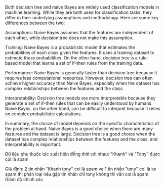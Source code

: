 Both decision tree and naive Bayes are widely used classification models in machine learning. While they are both used for classification tasks, they differ in their underlying assumptions and methodology. Here are some key differences between the two:

Assumptions: Naive Bayes assumes that the features are independent of each other, while decision tree does not make this assumption.

Training: Naive Bayes is a probabilistic model that estimates the probabilities of each class given the features. It uses a training dataset to estimate these probabilities. On the other hand, decision tree is a rule-based model that learns a set of if-then rules from the training data.

Performance: Naive Bayes is generally faster than decision tree because it requires less computational resources. However, decision tree can often achieve higher accuracy than Naive Bayes, especially when the dataset has complex relationships between the features and the class.

Interpretability: Decision tree models are more interpretable because they generate a set of if-then rules that can be easily understood by humans. Naive Bayes, on the other hand, can be difficult to interpret because it relies on complex probabilistic calculations.

In summary, the choice of model depends on the specific characteristics of the problem at hand. Naive Bayes is a good choice when there are many features and the dataset is large. Decision tree is a good choice when the dataset has complex relationships between the features and the class, and interpretability is important.

Dữ liệu phụ thuộc tức xuất hiện đồng thời với nhau: "Khanh" và "Tony" được coi là spam

Giả định: 2 tin nhắn "Khanh tony" coi là spam và 1 tin nhắn "tony" coi là ko spam thì phân loại nếu gặp tin nhắn chỉ tony không thì vẫn coi là spam. Giảm độ chính xác
 
